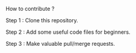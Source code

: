 How to contribute ?

Step 1 : Clone this repository.

Step 2 : Add some useful code files for beginners.

Step 3 : Make valuable pull/merge requests.

